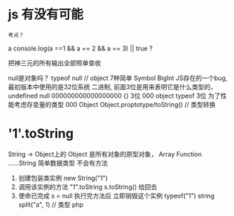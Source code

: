# js 有没有可能
    考点？
a
console.log(a ==1 && a == 2 && a == 3) || true ?


把神三元的所有输出全部照单查收


null是对象吗？  typeof  null   // object
7种简单 Symbol BigInt
JS存在的一个bug, 最初版本中使用的是32位系统
二进制, 前面3位是用来表明它是什么类型的，
undefined null 000000000000000000
{} 3位 000 object
typeof  3位
为了性能考虑存变量的类型 000 Object
Object.proptotype/toString()  // 类型转换

# '1'.toString
String -> Object上的
Object 是所有对象的原型对象，  Array Function  ......String
简单数据类型  不会有方法
1. 创建包装类实例 new String("1")
2. 调用该实例的方法 "1".toString  s.toString() 给回去
3. 使命已完成  s = null 执行完方法后  立即销毁这个实例
typeof("1") string
split("a", 1) // 类型 php
